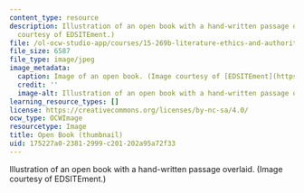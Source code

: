 ```yaml
---
content_type: resource
description: Illustration of an open book with a hand-written passage overlaid. (Image
  courtesy of EDSITEment.)
file: /ol-ocw-studio-app/courses/15-269b-literature-ethics-and-authority-fall-2002/175227a023812999c201202a95a72f33_15-269bf02-th.jpg
file_size: 6587
file_type: image/jpeg
image_metadata:
  caption: Image of an open book. (Image courtesy of [EDSITEment](https://edsitement.neh.gov/).)
  credit: ''
  image-alt: Illustration of an open book with a hand-written passage overlaid.
learning_resource_types: []
license: https://creativecommons.org/licenses/by-nc-sa/4.0/
ocw_type: OCWImage
resourcetype: Image
title: Open Book (thumbnail)
uid: 175227a0-2381-2999-c201-202a95a72f33
---
```

Illustration of an open book with a hand-written passage overlaid. (Image courtesy of EDSITEment.)